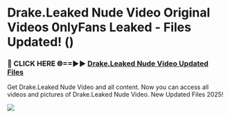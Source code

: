 # Drake.Leaked Nude Video Original Videos 0nlyFans Leaked - Files Updated! ()

<h3>🔴 CLICK HERE 🌐==►► <a href="https://tinyurl.com/2p9ay9w9" rel="nofollow">Drake.Leaked Nude Video Updated Files</a></h3>

Get Drake.Leaked Nude Video and all content. Now you can access all videos and pictures of Drake.Leaked Nude Video. New Updated Files 2025!

[![](https://i.imgur.com/KQgVmj3.gif)](https://tinyurl.com/2p9ay9w9)
